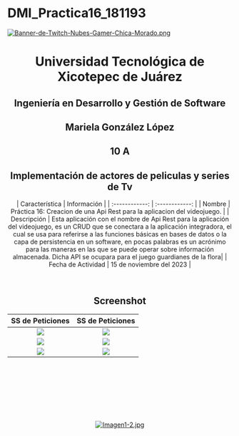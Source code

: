 # DMI_Practica16_181193

[![Banner-de-Twitch-Nubes-Gamer-Chica-Morado.png](https://i.postimg.cc/15q3LFXF/Banner-de-Twitch-Nubes-Gamer-Chica-Morado.png)](https://postimg.cc/MvzwBvyZ)

<div align="center">
  
# Universidad Tecnológica de Xicotepec de Juárez


## Ingeniería en Desarrollo y Gestión de Software
## Mariela González López
## 10 A
## Implementación de actores de peliculas y series de Tv
&nbsp;
&nbsp;
|  Característica |  Información |
| :------------: | :------------: |
| Nombre  |  Práctica 16: Creacion de una Api Rest para la aplicacion del videojuego. |
| Descripción  | Esta aplicación con el nombre de Api Rest para la aplicación del videojuego, es un CRUD que se conectara a la aplicación integradora, el cual se usa para referirse a las funciones básicas en bases de datos o la capa de persistencia en un software, en pocas palabras es un acrónimo para las maneras en las que se puede operar sobre información almacenada. Dicha API se ocupara para el juego guardianes de la flora|
|  Fecha de Actividad  |  15 de noviembre del 2023  |

&nbsp;
&nbsp;

## Screenshot 

|  SS de Peticiones| SS de Peticiones |    
| :------------: | :------------: | 
|  <img src="https://i.postimg.cc/gjx3TSzm/Whats-App-Image-2023-11-10-at-10-14-56.jpg"/> | <img src="https://i.postimg.cc/YS8gqKjt/Whats-App-Image-2023-11-10-at-10-15-29.jpg"/>  |
|  <img src="https://i.postimg.cc/kDrRh7Yv/Whats-App-Image-2023-11-10-at-10-16-01.jpg"/> | <img src="https://i.postimg.cc/DzCgpbrQ/Whats-App-Image-2023-11-10-at-10-16-59.jpg"/> |
|  <img src="https://i.postimg.cc/d39DnGdw/Whats-App-Image-2023-11-10-at-10-16-35.jpg"/> | <img src="https://i.postimg.cc/FR5R4TVh/Whats-App-Image-2023-11-10-at-10-17-31.jpg"/>  |
&nbsp;
&nbsp;

&nbsp;
&nbsp;




<br>
<br>
<br>

[![Imagen1-2.jpg](https://i.postimg.cc/x1swjyVj/Imagen1-2.jpg)](https://postimg.cc/0zwWcSNh)

